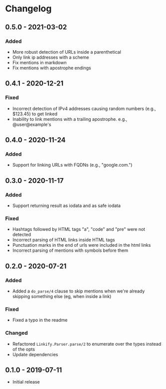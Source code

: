 # Changelog

## 0.5.0 - 2021-03-02

### Added

- More robust detection of URLs inside a parenthetical
- Only link ip addresses with a scheme
- Fix mentions in markdown
- Fix mentions with apostrophe endings

## 0.4.1 - 2020-12-21

### Fixed

- Incorrect detection of IPv4 addresses causing random numbers (e.g., $123.45) to get linked
- Inability to link mentions with a trailing apostrophe. e.g., @user@example's

## 0.4.0 - 2020-11-24

### Added

- Support for linking URLs with FQDNs (e.g., "google.com.")

## 0.3.0 - 2020-11-17

### Added

- Support returning result as iodata and as safe iodata

### Fixed

- Hashtags followed by HTML tags "a", "code" and "pre" were not detected
- Incorrect parsing of HTML links inside HTML tags
- Punctuation marks in the end of urls were included in the html links
- Incorrect parsing of mentions with symbols before them

## 0.2.0 - 2020-07-21

### Added

- Added a `do_parse/4` clause to skip mentions when we're already skipping something else (eg, when inside a link)

### Fixed

- Fixed a typo in the readme

### Changed

- Refactored `Linkify.Parser.parse/2` to enumerate over the types instead of the opts
- Update dependencies

## 0.1.0 - 2019-07-11

- Initial release
